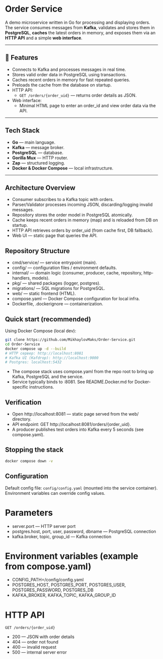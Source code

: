 # Order Service

A demo microservice written in Go for processing and displaying orders.
The service consumes messages from **Kafka**, validates and stores them in **PostgreSQL**, **caches** the latest orders in memory, and exposes them via an **HTTP API** and a simple **web interface**.

---

## 📌 Features

- Connects to Kafka and processes messages in real time.
- Stores valid order data in PostgreSQL using transactions.
- Caches recent orders in memory for fast repeated queries.
- Preloads the cache from the database on startup.
- HTTP API:
  - `GET /orders/{order_uid}` — returns order details as JSON.
- Web interface:
  - Minimal HTML page to enter an order_id and view order data via the API.

---

## Tech Stack

- **Go** — main language.
- **Kafka** — message broker.
- **PostgreSQL** — database.
- **Gorilla Mux** — HTTP router.
- **Zap** — structured logging.
- **Docker & Docker Compose** — local infrastructure.

---

## Architecture Overview

- Consumer subscribes to a Kafka topic with orders.
- Parser/Validator processes incoming JSON, discarding/logging invalid messages.
- Repository stores the order model in PostgreSQL atomically.
- Cache keeps recent orders in memory (map) and is reloaded from DB on startup.
- HTTP API retrieves orders by order_uid (from cache first, DB fallback).
- Web UI — static page that queries the API.

## Repository Structure

- cmd/service/ — service entrypoint (main).
- config/ — configuration files / environment defaults.
- internal/ — domain logic (consumer, producer, cache, repository, http-handlers, models).
- pkg/ — shared packages (logger, postgres).
- migrations/ — SQL migrations for PostgreSQL.
- web/ — static frontend (HTML).
- compose.yaml — Docker Compose configuration for local infra.
- Dockerfile, .dockerignore — containerization.

## Quick start (recommended)

Using Docker Compose (local dev):

```bash
git clone https://github.com/MikhaylovMaks/Order-Service.git
cd Order-Service
docker compose up -d --build
# HTTP сервер: http://localhost:8081
# Kafka UI (Kafdrop): http://localhost:9000
# Postgres: localhost:5432
```

- The compose stack uses compose.yaml from the repo root to bring up Kafka, PostgreSQL and the service.
- Service typically binds to :8081. See README.Docker.md for Docker-specific instructions.

## Verification

- Open http://localhost:8081 — static page served from the web/ directory.
- API endpoint: GET http://localhost:8081/orders/{order_uid}.
- A producer publishes test orders into Kafka every 5 seconds (see compose.yaml).

## Stopping the stack

```bash
docker compose down -v
```

## Configuration

Default config file: `config/config.yaml` (mounted into the service container).
Environment variables can override config values.

# Parameters

- server.port — HTTP server port
- postgres.host, port, user, password, dbname — PostgreSQL connection
- kafka.broker, topic, group_id — Kafka connection

# Environment variables (example from compose.yaml)

- CONFIG_PATH=/config/config.yaml
- POSTGRES_HOST, POSTGRES_PORT, POSTGRES_USER, POSTGRES_PASSWORD, POSTGRES_DB
- KAFKA_BROKER, KAFKA_TOPIC, KAFKA_GROUP_ID

# HTTP API

`GET /orders/{order_uid}`

- 200 — JSON with order details
- 404 — order not found
- 400 — invalid request
- 500 — internal server error
